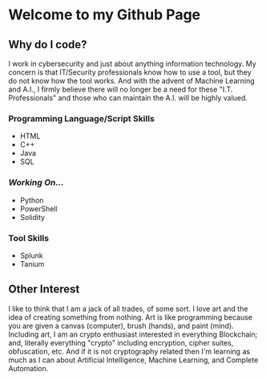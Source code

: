 # Welcome to my Github Page

## Why do I code?
I work in cybersecurity and just about anything information technology. My concern is that IT/Security professionals know
how to use a tool, but they do not know how the tool works. And with the advent of Machine Learning and A.I., I firmly 
believe there will no longer be a need for these "I.T. Professionals" and those who can maintain the A.I. will be 
highly valued.

### Programming Language/Script Skills
- HTML
- C++
- Java
- SQL 

### _Working On..._
- Python
- PowerShell
- Solidity

### Tool Skills
- Splunk
- Tanium 

## Other Interest
I like to think that I am a jack of all trades, of some sort. I love art and the idea of creating something from nothing. 
Art is like programming because you are given a canvas (computer), brush (hands), and paint (mind). Including art, I am 
an crypto enthusiast interested in everything Blockchain; and, literally everything "crypto" including encryption, cipher 
suites, obfuscation, etc. And if it is not cryptography related then I'm learning as much as I can about Artificial 
Intelligence, Machine Learning, and Complete Automation. 




